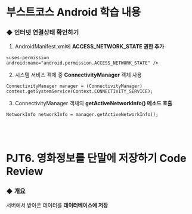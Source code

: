 # 부스트코스 Android 학습 내용
### ◆ 인터넷 연결상태 확인하기
1) AndroidManifest.xml에 <b>ACCESS_NETWORK_STATE 권한 추가</b>
```
<uses-permission android:name="android.permission.ACCESS_NETWORK_STATE" />
```
2) 시스템 서비스 객체 중 <b>ConnectivityManager</b> 객체 사용
```
ConnectivityManager manager = (ConnectivityManager) context.getSystemService(Context.CONNECTIVITY_SERVICE);
```
3) ConnectivityManager 객체의 <b>getActiveNetworkInfo() 메소드 호출</b>
 ```
 NetworkInfo networkInfo = manager.getActiveNetworkInfo();
 ```
<br><br>
# PJT6. 영화정보를 단말에 저장하기 Code Review
### ◆ 개요
서버에서 받아온 데이터를 <b>데이터베이스에 저장</b>
